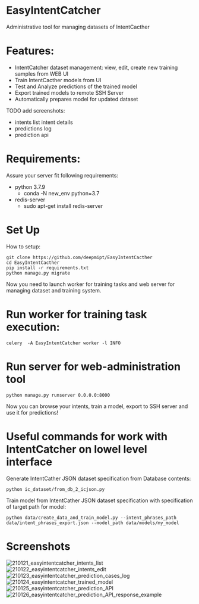 # EasyIntentCatcher
Administrative tool for managing datasets of IntentCacther

# Features:
- IntentCatcher dataset management: view, edit, create new training samples from WEB UI
- Train IntentCacther models from UI
- Test and Analyze predictions of the trained model
- Export trained models to remote SSH Server 
- Automatically prepares model for updated dataset

TODO add screenshots:
  - intents list intent details
  - predictions log
  - prediction api
  

# Requirements:
Assure your server fit following requirements:
 - python 3.7.9
   - conda -N new_env python=3.7
 - redis-server
   -   sudo apt-get install redis-server

# Set Up
How to setup:

```
git clone https://github.com/deepmipt/EasyIntentCacther
cd EasyIntentCacther
pip install -r requirements.txt
python manage.py migrate
```
Now you need to launch worker for training tasks and web server for managing dataset and training system.

# Run worker for training task execution:
```
celery  -A EasyIntentCatcher worker -l INFO
```


# Run server for web-administration tool
```
python manage.py runserver 0.0.0.0:8000
```

Now you can browse your intents, train a model, export to SSH server and use it for predictions!

# Useful commands for work with IntentCatcher on lowel level interface

Generate IntentCather JSON dataset specification from Database contents:
```
python ic_dataset/from_db_2_icjson.py
```

Train model from IntentCather JSON dataset specification with specification of target path for model:
```
python data/create_data_and_train_model.py --intent_phrases_path data/intent_phrases_export.json --model_path data/models/my_model
```

# Screenshots
![210121_easyintentcatcher_intents_list](https://user-images.githubusercontent.com/2207706/105342371-55395a00-5bf1-11eb-83b8-5d2662453999.png)
![210122_easyintentcatcher_intents_edit](https://user-images.githubusercontent.com/2207706/105342390-5c606800-5bf1-11eb-8e7b-2707041d381c.png)
![210123_easyintentcatcher_prediction_cases_log](https://user-images.githubusercontent.com/2207706/105342407-608c8580-5bf1-11eb-9b11-881b57d9199a.png)
![210124_easyintentcatcher_trained_model](https://user-images.githubusercontent.com/2207706/105342426-65e9d000-5bf1-11eb-8ee9-eb9964e7be72.png)
![210125_easyintentcatcher_prediction_API](https://user-images.githubusercontent.com/2207706/105342443-6a15ed80-5bf1-11eb-937f-097a1c997f69.png)
![210126_easyintentcatcher_prediction_API_response_example](https://user-images.githubusercontent.com/2207706/105342461-70a46500-5bf1-11eb-9c4b-1867671efacb.png)
